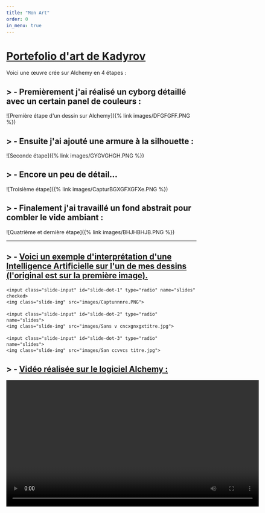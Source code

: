 ```yaml
---
title: "Mon Art"
order: 0
in_menu: true
---
```

# <ins>Portefolio d'art de Kadyrov</ins>

 Voici une œuvre crée sur Alchemy en 4 étapes :
 
## > - Premièrement j'ai réalisé un cyborg détaillé avec un certain panel de couleurs : 
 
![Première étape d'un dessin sur Alchemy]({% link images/DFGFGFF.PNG %})

## > - Ensuite j'ai ajouté une armure à la silhouette :
 
![Seconde étape]({% link images/GYGVGHGH.PNG %})

## > - Encore un peu de détail...

![Troisième étape]({% link images/CapturBGXGFXGFXe.PNG %})

## > - Finalement j'ai travaillé un fond abstrait pour combler le vide ambiant :

![Quatrième et dernière étape]({% link images/BHJHBHJB.PNG %}) 

---

## > - <ins>Voici un exemple d'interprétation d'une Intelligence Artificielle sur l'un de mes dessins (l'original est sur la première image). </ins>


<div class="slider-container">
    <div class="menu">
        <label for="slide-dot-1"></label>
        <label for="slide-dot-2"></label>
        <label for="slide-dot-3"></label>
    </div>

    <input class="slide-input" id="slide-dot-1" type="radio" name="slides" checked>
    <img class="slide-img" src="images/Captunnnre.PNG">

    <input class="slide-input" id="slide-dot-2" type="radio" name="slides">
    <img class="slide-img" src="images/Sans v cncxgnxgxtitre.jpg">

    <input class="slide-input" id="slide-dot-3" type="radio" name="slides">
    <img class="slide-img" src="images/San ccvvcs titre.jpg">

</div> 




## > - <ins>Vidéo réalisée sur le logiciel Alchemy :</ins>


<video src="Vidéo sans titre ‐ Réalisée avec Clipchamp (1).mp4" width="669" height="auto" controls>
    Merci de mettre à jour votre navigateur pour lire la vidéo
</video> 